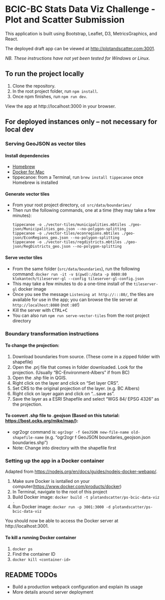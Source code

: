 # BCIC-BC Stats Data Viz Challenge - Plot and Scatter Submission

This application is built using Bootstrap, Leaflet, D3, MetricsGraphics, and React.

The deployed draft app can be viewed at http://plotandscatter.com:3001.

*NB. These instructions have not yet been tested for Windows or Linux.*

## To run the project locally

1. Clone the repository.
2. In the root project folder, run `npm install`.
3. Once npm finishes, run `npm run dev`.

View the app at http://localhost:3000 in your browser.

## For deployed instances only – not necessary for local dev

### Serving GeoJSON as vector tiles

#### Install dependencies

* [Homebrew](https://brew.sh)
* [Docker for Mac](https://docs.docker.com/docker-for-mac/)
* tippecanoe: from a Terminal, run `brew install tippecanoe` once Homebrew is installed

#### Generate vector tiles

* From your root project directory, `cd src/data/boundaries/`
* Then run the following commands, one at a time (they may take a few minutes):
    ```
    tippecanoe -o ./vector-tiles/municipalities.mbtiles ./geo-json/Municipalities_geo.json --no-polygon-splitting
    tippecanoe -o ./vector-tiles/econregions.mbtiles ./geo-json/EconRegions_geo.json --no-polygon-splitting
    tippecanoe -o ./vector-tiles/regdistricts.mbtiles ./geo-json/RegDistricts_geo.json --no-polygon-splitting
    ```

#### Serve vector tiles 

* From the same folder (`src/data/boundaries`), run the following command:
    `docker run -it -v $(pwd):/data -p 8080:80 klokantech/tileserver-gl --config tileserver-gl-config.json`
* This may take a few minutes to do a one-time install of the `tileserver-gl` docker image
* Once you see the message `Listening at http://:::80/`, the tiles are available for use in the app; you can browse the tile server at `http://localhost:8080` (not `:80`!)
* Kill the server with <kbd>CTRL+C</kbd>
* You can also run `npm run serve-vector-tiles` from the root project directory

### Boundary transformation instructions

#### To change the projection:

1. Download boundaries from source. (These come in a zipped folder with shapefile)
2. Open the .prj file that comes in folder downloaded. Look for the projection. (Usually “BC-Environment-Albers” if from BC)
3. Open the .shp file in QGIS.
4. Right click on the layer and click on “Set layer CRS”.
5. Set CRS to the original projection of the layer. (e.g. BC Albers)
6. Right click on layer again and click on “…save as”.
7. Save the layer as a ESRI Shapefile and select “WGS 84/ EPSG 4326” as the projection.

#### To convert .shp file to .geojson (Based on this tutorial: https://bost.ocks.org/mike/map/):
* ogr2ogr command is:
	```ogr2ogr -f GeoJSON new-file-name old-shapefile-name```
	(e.g. “ogr2ogr f GeoJSON boundaries_geojson.json boundaries.shp”)
* Note: Change into directory with the shapefile first

### Setting up the app in a Docker container

Adapted from https://nodejs.org/en/docs/guides/nodejs-docker-webapp/.

1. Make sure Docker is isntalled on your computer(https://www.docker.com/products/docker)
2. In Terminal, navigate to the root of this project
3. Build Docker image: `docker build -t plotandscatter/ps-bcic-data-viz .`
4. Run Docker image: `docker run -p 3001:3000 -d plotandscatter/ps-bcic-data-viz`

You should now be able to access the Docker server at http://localhost:3001.

#### To kill a running Docker container

1. `docker ps`
2. Find the container ID
3. `docker kill <container-id>`

## README TODOs

* Build a production webpack configuration and explain its usage
* More details around server deployment